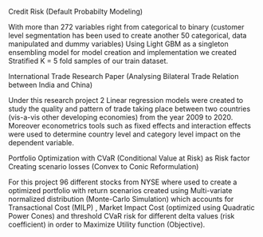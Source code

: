 Credit Risk (Default Probabilty Modeling)

With more than 272 variables right from categorical to binary (customer level segmentation has been used to create another 50 categorical, data manipulated and dummy variables)
Using Light GBM as a singleton ensembling model for model creation and implementation we created Stratified K = 5 fold samples of our train dataset.

International Trade Research Paper (Analysing Bilateral Trade Relation between India and China)

Under this research project 2 Linear regression models were created to study the quality and pattern of 
trade taking place between two countries (vis-a-vis other developing economies) from the year 2009 to 2020. 
Moreover econometrics tools such as fixed effects and interaction effects were used to determine country level and category level 
impact on the dependent variable.


Portfolio Optimization with CVaR (Conditional Value at Risk) as Risk factor Creating scenario losses (Convex to Conic Reformulation)


For this project 96 different stocks from NYSE where used to create a optimized portfolio with return scenarios created 
using Multi-variate normalized distribution (Monte-Carlo Simulation) which accounts for Transactional Cost (MILP) , 
Market Impact Cost (optimized using Quadratic Power Cones) and threshold CVaR risk for different delta values (risk coefficient) 
in order to Maximize Utility function (Objective).
